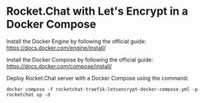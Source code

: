 # Rocket.Chat with Let's Encrypt in a Docker Compose

Install the Docker Engine by following the official guide: https://docs.docker.com/engine/install/

Install the Docker Compose by following the official guide: https://docs.docker.com/compose/install/

Deploy Rocket.Chat server with a Docker Compose using the command:

`docker compose -f rocketchat-traefik-letsencrypt-docker-compose.yml -p rocketchat up -d`
